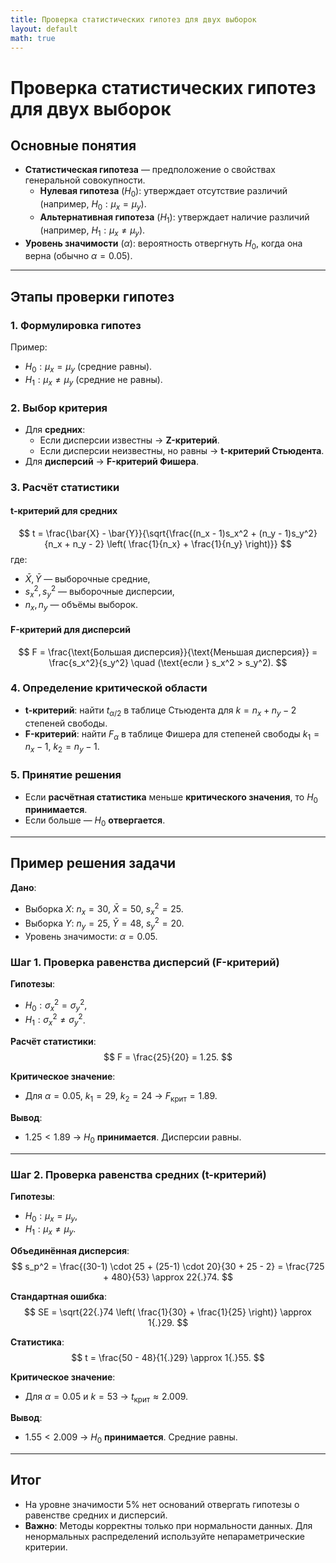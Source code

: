```yaml
---
title: Проверка статистических гипотез для двух выборок
layout: default
math: true
---
```


# Проверка статистических гипотез для двух выборок

## Основные понятия
- **Статистическая гипотеза** — предположение о свойствах генеральной совокупности.
  - **Нулевая гипотеза** ($H_0$): утверждает отсутствие различий (например, $H_0: \mu_x = \mu_y$).
  - **Альтернативная гипотеза** ($H_1$): утверждает наличие различий (например, $H_1: \mu_x \neq \mu_y$).
- **Уровень значимости** ($\alpha$): вероятность отвергнуть $H_0$, когда она верна (обычно $\alpha = 0{.}05$).

---

## Этапы проверки гипотез

### 1. Формулировка гипотез
Пример:
- $H_0: \mu_x = \mu_y$ (средние равны).
- $H_1: \mu_x \neq \mu_y$ (средние не равны).

### 2. Выбор критерия
- Для **средних**:
  - Если дисперсии известны → **Z-критерий**.
  - Если дисперсии неизвестны, но равны → **t-критерий Стьюдента**.
- Для **дисперсий** → **F-критерий Фишера**.

### 3. Расчёт статистики

#### t-критерий для средних
$$
t = \frac{\bar{X} - \bar{Y}}{\sqrt{\frac{(n_x - 1)s_x^2 + (n_y - 1)s_y^2}{n_x + n_y - 2} \left( \frac{1}{n_x} + \frac{1}{n_y} \right)}}
$$
где:
- $\bar{X}, \bar{Y}$ — выборочные средние,
- $s_x^2, s_y^2$ — выборочные дисперсии,
- $n_x, n_y$ — объёмы выборок.

#### F-критерий для дисперсий
$$
F = \frac{\text{Большая дисперсия}}{\text{Меньшая дисперсия}} = \frac{s_x^2}{s_y^2} \quad (\text{если } s_x^2 > s_y^2).
$$

### 4. Определение критической области
- **t-критерий**: найти $t_{\alpha/2}$ в таблице Стьюдента для $k = n_x + n_y - 2$ степеней свободы.
- **F-критерий**: найти $F_\alpha$ в таблице Фишера для степеней свободы $k_1 = n_x - 1$, $k_2 = n_y - 1$.

### 5. Принятие решения
- Если **расчётная статистика** меньше **критического значения**, то $H_0$ **принимается**.
- Если больше — $H_0$ **отвергается**.

---

## Пример решения задачи

**Дано**:
- Выборка $X$: $n_x = 30$, $\bar{X} = 50$, $s_x^2 = 25$.
- Выборка $Y$: $n_y = 25$, $\bar{Y} = 48$, $s_y^2 = 20$.
- Уровень значимости: $\alpha = 0{.}05$.

### Шаг 1. Проверка равенства дисперсий (F-критерий)

**Гипотезы**:
- $H_0: \sigma_x^2 = \sigma_y^2$,
- $H_1: \sigma_x^2 \neq \sigma_y^2$.

**Расчёт статистики**:
$$
F = \frac{25}{20} = 1.25.
$$

**Критическое значение**:
- Для $\alpha = 0{.}05$, $k_1 = 29$, $k_2 = 24$ → $F_{\text{крит}} = 1{.}89$.

**Вывод**:
- $1{.}25 < 1{.}89$ → $H_0$ **принимается**. Дисперсии равны.

---

### Шаг 2. Проверка равенства средних (t-критерий)

**Гипотезы**:
- $H_0: \mu_x = \mu_y$,
- $H_1: \mu_x \neq \mu_y$.

**Объединённая дисперсия**:
$$
s_p^2 = \frac{(30-1) \cdot 25 + (25-1) \cdot 20}{30 + 25 - 2} = \frac{725 + 480}{53} \approx 22{.}74.
$$

**Стандартная ошибка**:
$$
SE = \sqrt{22{.}74 \left( \frac{1}{30} + \frac{1}{25} \right)} \approx 1{.}29.
$$

**Статистика**:
$$
t = \frac{50 - 48}{1{.}29} \approx 1{.}55.
$$

**Критическое значение**:
- Для $\alpha = 0{.}05$ и $k = 53$ → $t_{\text{крит}} \approx 2{.}009$.

**Вывод**:
- $1{.}55 < 2{.}009$ → $H_0$ **принимается**. Средние равны.

---

## Итог
- На уровне значимости 5% нет оснований отвергать гипотезы о равенстве средних и дисперсий.
- **Важно**: Методы корректны только при нормальности данных. Для ненормальных распределений используйте непараметрические критерии.

